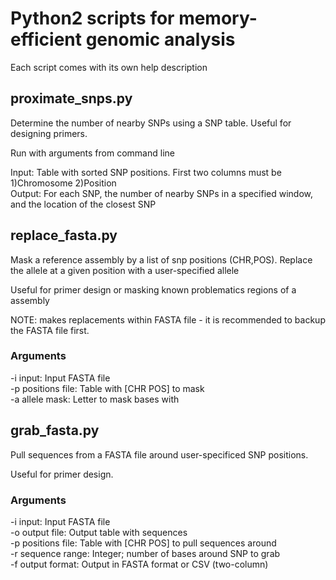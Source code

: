# Python2 scripts for memory-efficient genomic analysis

Each script comes with its own help description

## proximate_snps.py
Determine the number of nearby SNPs using a SNP table. Useful for designing primers.  

Run with arguments from command line

Input: Table with sorted SNP positions. First two columns must be 1)Chromosome 2)Position  
Output: For each SNP, the number of nearby SNPs in a specified window, and the location of the closest SNP

## replace_fasta.py
Mask a reference assembly by a list of snp positions (CHR,POS). Replace the allele at a given position with a user-specified allele

Useful for primer design or masking known problematics regions of a assembly

NOTE: makes replacements within FASTA file - it is recommended to backup the FASTA file first. 

### Arguments
-i input: Input FASTA file  
-p positions file: Table with [CHR POS] to mask  
-a allele mask: Letter to mask bases with   

## grab_fasta.py
Pull sequences from a FASTA file around user-specificed SNP positions.

Useful for primer design.

### Arguments
-i input: Input FASTA file  
-o output file: Output table with sequences  
-p positions file: Table with [CHR POS] to pull sequences around  
-r sequence range: Integer; number of bases around SNP to grab  
-f output format: Output in FASTA format or CSV (two-column)  

